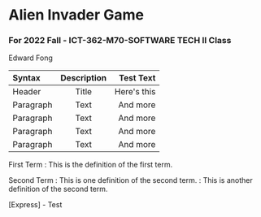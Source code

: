 # Alien Invader Game 
### For 2022 Fall - ICT-362-M70-SOFTWARE TECH II Class
Edward Fong

| Syntax      | Description | Test Text     |
| :---        |    :----:   |          ---: |
| Header      | Title       | Here's this   |
| Paragraph   | Text        | And more      |
| Paragraph   | Text        | And more      |
| Paragraph   | Text        | And more      |
| Paragraph   | Text        | And more      |


First Term
: This is the definition of the first term.

Second Term
: This is one definition of the second term.
: This is another definition of the second term.

[Express] - Test

